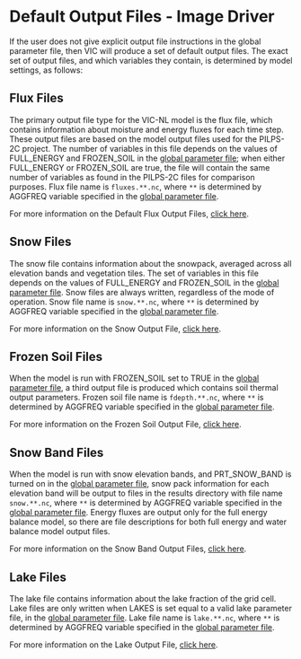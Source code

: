 # Default Output Files - Image Driver

If the user does not give explicit output file instructions in the global parameter file, then VIC will produce a set of default output files. The exact set of output files, and which variables they contain, is determined by model settings, as follows:

## Flux Files

The primary output file type for the VIC-NL model is the flux file, which contains information about moisture and energy fluxes for each time step. These output files are based on the model output files used for the PILPS-2C project. The number of variables in this file depends on the values of FULL_ENERGY and FROZEN_SOIL in the [global parameter file](GlobalParam.md); when either FULL_ENERGY or FROZEN_SOIL are true, the file will contain the same number of variables as found in the PILPS-2C files for comparison purposes. Flux file name is `fluxes.**.nc`, where `**` is determined by AGGFREQ variable specified in the [global parameter file](GlobalParam.md).

For more information on the Default Flux Output Files, [click here](FluxOutputFiles.md).

## Snow Files

The snow file contains information about the snowpack, averaged across all elevation bands and vegetation tiles. The set of variables in this file depends on the values of FULL_ENERGY and FROZEN_SOIL in the [global parameter file](GlobalParam.md). Snow files are always written, regardless of the mode of operation. Snow file name is `snow.**.nc`, where `**` is determined by AGGFREQ variable specified in the [global parameter file](GlobalParam.md).

For more information on the Snow Output File, [click here](SnowOutputFile.md).

## Frozen Soil Files

When the model is run with FROZEN_SOIL set to TRUE in the [global parameter file](GlobalParam.md), a third output file is produced which contains soil thermal output parameters. Frozen soil file name is `fdepth.**.nc`, where `**` is determined by AGGFREQ variable specified in the [global parameter file](GlobalParam.md).

For more information on the Frozen Soil Output File, [click here](FrozenSoilOutputFile.md).

## Snow Band Files

When the model is run with snow elevation bands, and PRT_SNOW_BAND is turned on in the [global parameter file](GlobalParam.md), snow pack information for each elevation band will be output to files in the results directory with file name `snow.**.nc`, where `**` is determined by AGGFREQ variable specified in the [global parameter file](GlobalParam.md). Energy fluxes are output only for the full energy balance model, so there are file descriptions for both full energy and water balance model output files.

For more information on the Snow Band Output Files, [click here](SnowBandOutputFiles.md).

## Lake Files

The lake file contains information about the lake fraction of the grid cell. Lake files are only written when LAKES is set equal to a valid lake parameter file, in the [global parameter file](GlobalParam.md). Lake file name is `lake.**.nc`, where `**` is determined by AGGFREQ variable specified in the [global parameter file](GlobalParam.md).

For more information on the Lake Output File, [click here](LakeOutputFile.md).

